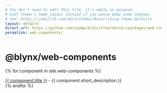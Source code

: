 ```yaml
---
# You don't need to edit this file, it's empty on purpose.
# Edit theme's home layout instead if you wanna make some changes
# See: https://jekyllrb.com/docs/themes/#overriding-theme-defaults
layout: default
direct_url: https://github.com/cpamp/blynx/tree/master/packages/web-components
permalink: web-components/
---
```


# @blynx/web-components

{% for component in site.web-components %}
<div>
    <a href="{{ site.baseurl }}{{ component.url }}">{{ component.title }}</a> - {{ component.short_description }}
</div>
{% endfor %}